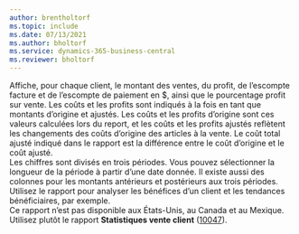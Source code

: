 ```yaml
---
author: brentholtorf
ms.topic: include
ms.date: 07/13/2021
ms.author: bholtorf
ms.service: dynamics-365-business-central
ms.reviewer: bholtorf
---
```

Affiche, pour chaque client, le montant des ventes, du profit, de l’escompte facture et de l’escompte de paiement en $, ainsi que le pourcentage profit sur vente. Les coûts et les profits sont indiqués à la fois en tant que montants d’origine et ajustés. Les coûts et les profits d’origine sont ces valeurs calculées lors du report, et les coûts et les profits ajustés reflètent les changements des coûts d’origine des articles à la vente. Le coût total ajusté indiqué dans le rapport est la différence entre le coût d’origine et le coût ajusté.<br>Les chiffres sont divisés en trois périodes. Vous pouvez sélectionner la longueur de la période à partir d’une date donnée. Il existe aussi des colonnes pour les montants antérieurs et postérieurs aux trois périodes. Utilisez le rapport pour analyser les bénéfices d’un client et les tendances bénéficiaires, par exemple.<br>Ce rapport n’est pas disponible aux États-Unis, au Canada et au Mexique. Utilisez plutôt le rapport **Statistiques vente client** ([10047](https://businesscentral.dynamics.com?report=10047)).

